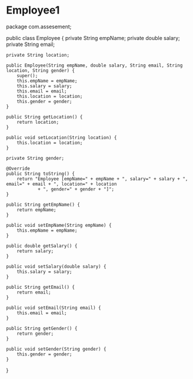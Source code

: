 # Employee1
package com.assesement;

public class Employee {
	private String empName;
	private double salary;
	private String email;

	private String location;

	public Employee(String empName, double salary, String email, String location, String gender) {
		super();
		this.empName = empName;
		this.salary = salary;
		this.email = email;
		this.location = location;
		this.gender = gender;
	}

	public String getLocation() {
		return location;
	}

	public void setLocation(String location) {
		this.location = location;
	}

	private String gender;

	@Override
	public String toString() {
		return "Employee [empName=" + empName + ", salary=" + salary + ", email=" + email + ", location=" + location
				+ ", gender=" + gender + "]";
	}

	public String getEmpName() {
		return empName;
	}

	public void setEmpName(String empName) {
		this.empName = empName;
	}

	public double getSalary() {
		return salary;
	}

	public void setSalary(double salary) {
		this.salary = salary;
	}

	public String getEmail() {
		return email;
	}

	public void setEmail(String email) {
		this.email = email;
	}

	public String getGender() {
		return gender;
	}

	public void setGender(String gender) {
		this.gender = gender;
	}

}
